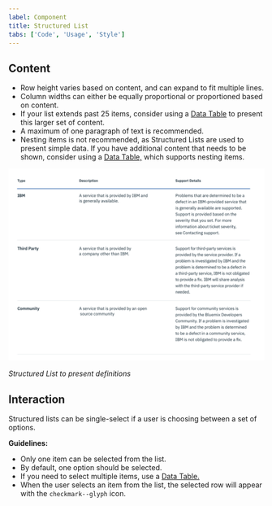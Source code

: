 ```yaml
---
label: Component
title: Structured List
tabs: ['Code', 'Usage', 'Style']
---
```


## Content
* Row height varies based on content, and can expand to fit multiple lines.
* Column widths can either be equally proportional or proportioned based on content.
* If your list extends past 25 items, consider using a [Data Table](/components/data-table) to present this larger set of content.
* A maximum of one paragraph of text is recommended.
* Nesting items is not recommended, as Structured Lists are used to present simple data. If you have additional content that needs to be shown, consider using a [Data Table,](/components/data-table) which supports nesting items.


![Structured List](images/structured-list-usage-2.png)

_Structured List to present definitions_


## Interaction
Structured lists can be single-select if a user is choosing between a set of options.

**Guidelines:**

* Only one item can be selected from the list.
* By default, one option should be selected.
* If you need to select multiple items, use a [Data Table.](/components/data-table)
* When the user selects an item from the list, the selected row will appear with the `checkmark--glyph` icon.
